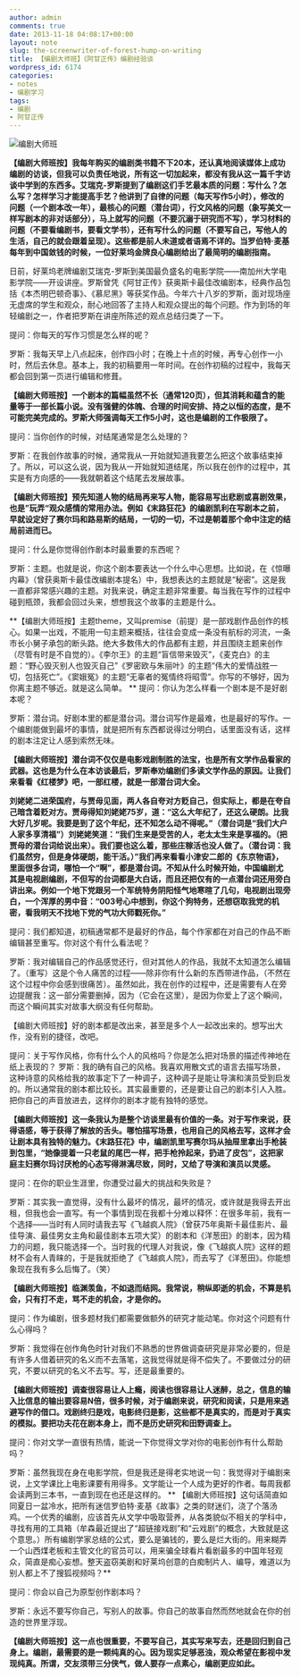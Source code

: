 ```yaml
---
author: admin
comments: true
date: 2013-11-18 04:08:17+00:00
layout: note
slug: the-screenwriter-of-forest-hump-on-writing
title: 【编剧大师班】《阿甘正传》编剧经验谈
wordpress_id: 6174
categories:
- notes
- 编剧学习
tags:
- 编剧
- 阿甘正传
---
```


![编剧大师班](http://www.baibanbao.net/wp-content/uploads/2013/11/moon-path.jpg)

**【编剧大师班按】我每年购买的编剧类书籍不下20本，还认真地阅读媒体上成功编剧的访谈，但我可以负责任地说，所有这一切加起来，都没有我从这一篇千字访谈中学到的东西多。艾瑞克-罗斯提到了编剧这们手艺最本质的问题：写什么？怎么写？怎样学习才能提高手艺？他讲到了自律的问题（每天写作5小时），修改的问题（一个剧本改一年），最核心的问题（潜台词），行文风格的问题（象写美文一样写剧本的非对话部分），马上就写的问题（不要沉溺于研究而不写），学习材料的问题（不要看编剧书，要看文学书），还有写什么的问题（不要写自己，写他人的生活，自己的就会跟着呈现）。这些都是前人未道或者语焉不详的。当罗伯特·麦基每年到中国敛钱的时候，一位好莱坞金牌良心编剧给出了最简明的编剧指南。**

日前，好莱坞老牌编剧艾瑞克-罗斯到美国最负盛名的电影学院——南加州大学电影学院——开设讲座。罗斯曾凭《阿甘正传》获奥斯卡最佳改编剧本，经典作品包括《本杰明巴顿奇事》、《慕尼黑》等获奖作品。今年六十八岁的罗斯，面对现场座无虚席的学生和观众，耐心地回答了主持人和观众提出的每个问题。作为到场的年轻编剧之一，作者把罗斯在讲座所陈述的观点总结归类了一下。

提问：你每天的写作习惯是怎么样的呢？

罗斯：我每天早上八点起床，创作四小时；在晚上十点的时候，再专心创作一小时，然后去休息。基本上，我的初稿要用一年时间。在创作初稿的过程中，我每天都会回到第一页进行编辑和修葺。

**【编剧大师班按】一个剧本的篇幅虽然不长（通常120页），但其消耗和蕴含的能量等于一部长篇小说。没有强健的体魄、合理的时间安排、持之以恒的态度，是不可能完美完成的。罗斯大师强调每天工作5小时，这也是编剧的工作极限了。**

提问：当你创作的时候，对结尾通常是怎么处理的？

罗斯：在我创作故事的时候，通常我从一开始就知道我要怎么把这个故事结束掉了。所以，可以这么说，因为我从一开始就知道结尾，所以我在创作的过程中，其实是有方向感的——我就朝着这个结尾去发展故事。

**【编剧大师班按】预先知道人物的结局再来写人物，能容易写出悲剧或喜剧效果，也是”玩弄“观众感情的常用办法。例如《末路狂花》的编剧凯利在写剧本之前，早就设定好了赛尔玛和路易斯的结局，一切的一切，不过是朝着那个命中注定的结局前进而已。**

提问：什么是你觉得创作剧本时最重要的东西呢？

罗斯：主题。也就是说，你这个剧本要表达一个什么中心思想。比如说，在《惊曝内幕》（曾获奥斯卡最佳改编剧本提名）中，我想表达的主题就是“秘密”。这是我一直都非常感兴趣的主题。对我来说，确定主题非常重要。每当我在写作的过程中碰到瓶颈，我都会回过头来，想想我这个故事的主题是什么。

**【编剧大师班按】主题theme，又叫premise（前提）是一部戏剧作品创作的核心。如果一出戏，不能用一句主题来概括，往往会变成一条没有航标的河流，一条市长小舅子承包的断头路。绝大多数伟大的作品都有主题，并且围绕主题来创作（尽管有时是不自觉的）。《李尔王》的主题“盲信带来毁灭”，《麦克白》的主题：“野心毁灭别人也毁灭自己”《罗密欧与朱丽叶》的主题“伟大的爱情战胜一切，包括死亡”。《窦娥冤》的主题“无辜者的冤情终将昭雪”。你写的不够好，因为你离主题不够近。就是这么简单。
**
提问：你认为怎么样看一个剧本是不是好剧本呢？

罗斯：潜台词。好剧本里的都是潜台词。潜台词写作是最难，也是最好的写作。一个编剧能做到最坏的事情，就是把所有东西都说得过分明白，话里面没有话，这样的剧本注定让人感到索然无味。

**【编剧大师班按】潜台词不仅仅是电影戏剧制胜的法宝，也是所有文学作品看家的武器。这也是为什么在本访谈最后，罗斯奉劝编剧们多读文学作品的原因。让我们来看看《红楼梦》吧，一部红楼，就是一部潜台词大全。**

**刘姥姥二进荣国府，与贾母见面，两人各自夸对方贬自己，但实际上，都是在夸自己暗含着贬对方。贾母得知刘姥姥75岁，道：“这么大年纪了，还这么硬朗。比我大好几岁呢。我要是到了这个年纪，还不知怎么动不得呢。”（潜台词是“我们大户人家多享清福”）刘姥姥笑道：“我们生来是受苦的人，老太太生来是享福的。（把贾母的潜台词给说出来）。我们要也这么着，那些庄稼活也没人做了。（潜台词：我们虽然穷，但是身体硬朗，能干活。）”我们再来看看小津安二郎的《东京物语》，里面很多台词，哪怕一个“啊”，都是潜台词。不知从什么时候开始，中国编剧尤其是电视剧编剧，不但写的台词都是大白话，而且还把仅有的一点潜台词还用旁白讲出来。例如一个地下党跟另一个军统特务阴阳怪气地寒暄了几句，电视剧出现旁白，一个浑厚的男中音：“003号心中想到，你这个狗特务，还想窃取我党的机密，看我明天不找地下党的气功大师戳死你。”**

提问：我们都知道，初稿通常都不是最好的作品，每个作家都在对自己的作品不断编辑甚至重写。你对这个有什么看法呢？

罗斯：我对编辑自己的作品感觉还行，但对其他人的作品，我就不太知道怎么编辑了。（重写）这是个令人痛苦的过程——除非你有什么新的东西带进作品，（不然在这个过程中你会感到很痛苦）。虽然如此，我在创作的过程中，还是需要有人在旁边提醒我：这一部分需要删掉，因为（它会在这里），是因为你爱上了这个瞬间，而这个瞬间其实对故事大纲没有任何帮助。

【编剧大师班按】好的剧本都是改出来，甚至是多个人一起改出来的。想写出大作，没有别的捷径，改吧。

提问：关于写作风格，你有什么个人的风格吗？你是怎么把对场景的描述传神地在纸上表现的？
罗斯：我的确有自己的风格。我喜欢用散文式的语言去描写场景，这种诗意的风格给我的故事定下了一种调子，这种调子是能让导演和演员受到启发的。所以通常我的剧本都比较长。其实最重要的，还是要让自己的剧本引人入胜。把你自己的声音放进去，这样你的剧本才能有独特的感觉。

**【编剧大师班按】这一条我认为是整个访谈里最有价值的一条。对于写作来说，获得语感，等于获得了解放的舌头。哪怕描写场景，也用自己的风格去写，这样才会让剧本具有独特的魅力。《末路狂花》中，编剧凯里写赛尔玛从抽屉里拿出手枪装到包里，“她像提着一只老鼠的尾巴一样，把手枪拎起来，扔进了皮包”，这把家庭主妇赛尔玛讨厌枪的心态写得淋漓尽致，同时，又给了导演和演员以灵感。**

提问：在你的职业生涯里，你遭受过最大的挑战和失败是？

罗斯：其实我一直觉得，没有什么最坏的情况，最坏的情况，或许就是我得去开出租，但我也会一直写。有一个事情到现在我都十分难以释怀：在很多年前，我有一个选择——当时有人同时请我去写《飞越疯人院》（曾获75年奥斯卡最佳影片、最佳导演、最佳男女主角和最佳剧本五项大奖）的剧本和《洋葱田》的剧本，因为精力的问题，我只能选择一个。当时我的代理人对我说，像《飞越疯人院》这样的题材不会有人青睐的，于是我就拒绝了《飞越疯人院》，而去写了《洋葱田》。你能想象现在我有多么后悔了。（笑）

**【编剧大师班按】临渊羡鱼，不如退而结网。我常说，稍纵即逝的机会，不算是机会，只有打不走，骂不走的机会，才是你的。**

提问：作为编剧，很多题材我们都需要做额外的研究才能动笔。你对这个问题有什么心得吗？

罗斯：我觉得在创作角色时针对我们不熟悉的世界做调查研究是非常必要的，但是有许多人借着研究的名义而不去落笔，这我觉得就是得不偿失了。不要做过分的研究，不要以研究的名义不去写。写，还是最重要的。

**【编剧大师班按】调查很容易让人上瘾，阅读也很容易让人迷醉，总之，信息的输入比信息的输出要容易N倍，很多时候，对于编剧来说，研究和阅读，只是用来逃避写作的借口。戏剧终归是戏，电影终归是影，这些都不是真实的，而是对于真实的模拟。要把功夫花在剧本身上，而不是历史研究和田野调查上。**

提问：你对文学一直很有热情，能说一下你觉得文学对你的电影创作有什么帮助吗？

罗斯：虽然我现在身在电影学院，但是我还是得老实地说一句：我觉得对于编剧来说，上文学课比上电影课要有用得多。文学能让一个人成为更好的作者。每周我都会读两到三本书，一直到现在也还是这样的。
**
【编剧大师班按】这句话简直如同夏日一盆冷水，把所有迷信罗伯特·麦基《故事》之类的财迷们，浇了个落汤鸡。一个优秀的编剧，应该首先从文学中吸取营养，从各类貌似不相关的学科中，寻找有用的工具箱（牟森最近提出了“超链接戏剧”和“云戏剧”的概念，大致就是这个意思。）所有编剧学家总结的公式，要么是骗钱的，要么是烂大街的。用来糊弄一个山西煤老板和主管文化的官员可以，用来骗全球看片看剧最多的中国年轻观众，简直是痴心妄想。整天盗窃美剧和好莱坞创意的白痴制片人、编导，难道以为别人都上不了搜狐视频吗？**

提问：你会以自己为原型创作剧本吗？

罗斯：永远不要写你自己，写别人的故事。你自己的故事自然而然地就会在你的创造的世界里浮现。

**【编剧大师班按】这一点也很重要，不要写自己，其实写来写去，还是回归到自己身上。编剧，最需要的是一颗纯真的心。因为现实足够恶浊，观众希望在影视中发现纯真。所谓，交友须带三分侠气，做人要存一点素心，编剧更应如此。**
